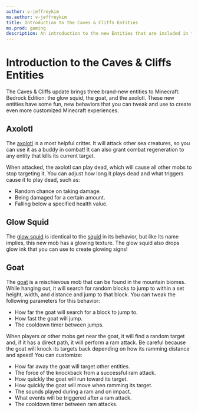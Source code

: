 ```yaml
---
author: v-jeffreykim
ms.author: v-jeffreykim
title: Introduction to the Caves & Cliffs Entities
ms.prod: gaming
description: An introduction to the new Entities that are included in the Caves & Cliffs update
---
```


# Introduction to the Caves & Cliffs Entities

The Caves & Cliffs update brings three brand-new entities to Minecraft: Bedrock Edition: the glow squid, the goat, and the axolotl. These new entities have some fun, new behaviors that you can tweak and use to create even more customized Minecraft experiences.

## Axolotl

The [axolotl](../Reference/Source/VanillaBehaviorPack_Snippets/entities/axolotl.md) is a most helpful critter. It will attack other sea creatures, so you can use it as a buddy in combat! It can also grant combat regeneration to any entity that kills its current target.

When attacked, the axolotl can play dead, which will cause all other mobs to stop targeting it. You can adjust how long it plays dead and what triggers cause it to play dead, such as:

- Random chance on taking damage.
- Being damaged for a certain amount.
- Falling below a specified health value.

## Glow Squid

The [glow squid](../Reference/Source/VanillaBehaviorPack_Snippets/entities/glow_squid.md) is identical to the [squid](../Reference/Source/VanillaBehaviorPack_Snippets/entities/squid.md) in its behavior, but like its name implies, this new mob has a glowing texture. The glow squid also drops glow ink that you can use to create glowing signs!

## Goat

The [goat](../Reference/Source/VanillaBehaviorPack_Snippets/entities/goat.md) is a mischievous mob that can be found in the mountain biomes. While hanging out, it will search for random blocks to jump to within a set height, width, and distance and jump to that block. You can tweak the following parameters for this behavior:

- How far the goat will search for a block to jump to.
- How fast the goat will jump.
- The cooldown timer between jumps.

When players or other mobs get near the goat, it will find a random target and, if it has a direct path, it will perform a ram attack. Be careful because the goat will knock its targets back depending on how its ramming distance and speed! You can customize:

- How far away the goat will target other entities.
- The force of the knockback from a successful ram attack.
- How quickly the goat will run toward its target.
- How quickly the goat will move when ramming its target.
- The sounds played during a ram and on impact.
- What events will be triggered after a ram attack.
- The cooldown timer between ram attacks.
